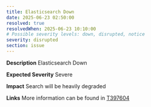 ```yaml
---
title: Elasticsearch Down
date: 2025-06-23 02:50:00
resolved: true
resolvedWhen: 2025-06-23 10:10:00
# Possible severity levels: down, disrupted, notice
severity: disrupted
section: issue
---
```

__Description__ Elasticsearch Down

__Expected Severity__ Severe

__Impact__ Search will be heavily degraded

__Links__ More information can be found in [T397604](https://phabricator.wikimedia.org/T397604)
